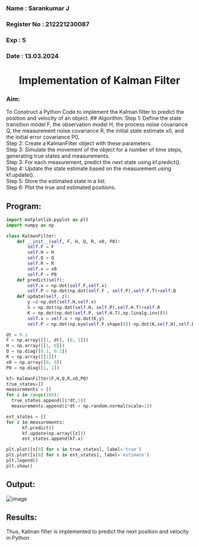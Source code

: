 <H3>Name : Sarankumar J</H3>
<H3>Register No : 212221230087</H3>
<H3>Exp : 5</H3>
<H3>Date : 13.03.2024</H3>
<H1 ALIGN =CENTER> Implementation of Kalman Filter</H1>
<H3>Aim:</H3> To Construct a Python Code to implement the Kalman filter to predict the position and velocity of an object.
## Algorithm:
Step 1: Define the state transition model F, the observation model H, the process noise covariance Q, the measurement noise covariance R, the initial state estimate x0, and the initial error covariance P0.<BR>
Step 2:  Create a KalmanFilter object with these parameters.<BR>
Step 3: Simulate the movement of the object for a number of time steps, generating true states and measurements. <BR>
Step 3: For each measurement, predict the next state using kf.predict().<BR>
Step 4: Update the state estimate based on the measurement using kf.update().<BR>
Step 5: Store the estimated state in a list.<BR>
Step 6: Plot the true and estimated positions.<BR>

## Program:
```py
import matplotlib.pyplot as plt
import numpy as np

class KalmanFilter:
    def __init__(self, F, H, Q, R, x0, P0):
        self.F = F
        self.H = H 
        self.Q = Q 
        self.R = R
        self.x = x0
        self.P = P0
    def predict(self):
        self.x = np.dot(self.F,self.x)
        self.P = np.dot(np.dot(self.F , self.P),self.F.T)+self.Q
    def update(self, z):
        y =z-np.dot(self.H,self.x)
        S = np.dot(np.dot(self.H, self.P),self.H.T)+self.R
        K = np.dot(np.dot(self.P, self.H.T),np.linalg.inv(S))
        self.x = self.x + np.dot(K,y)
        self.P = np.dot(np.eye(self.F.shape[0])-np.dot(K,self.H),self.P)

dt = 0.1
F = np.array([[1, dt], [0, 1]])
H = np.array([[1, 0]])
Q = np.diag([0.1, 0.1])
R = np.array([[1]])
x0 = np.array([0, 0])
P0 = np.diag([1, 1])

kf= KalmanFilter(F,H,Q,R,x0,P0)
true_states=[]
measurements = []
for i in range(100):
  true_states.append([i*dt,1])
  measurements.append(i*dt + np.random.normal(scale=1))

est_states = []
for z in measurements:
      kf.predict()
      kf.update(np.array([z]))
      est_states.append(kf.x)

plt.plot([s[0] for s in true_states], label='true')
plt.plot([s[0] for s in est_states], label='estimate')
plt.legend()
plt.show()

```
## Output:
![image](https://github.com/SarankumarJ/Ex-5--AAI/assets/94778101/2729e1c8-b4ca-43c1-85ba-2ca64f70b4d4)


## Results:
Thus, Kalman filter is implemented to predict the next position and   velocity in Python



